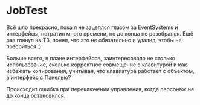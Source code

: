 # JobTest
Всё шло прекрасно, пока я не зацеплся глазом за EventSystems и интерфейсы, потратил много времени, но до конца не разобрался. Ещё раз глянул на ТЗ, понял, что это не обязательно и удалил, чтобы не позориться :)

Больше всего, в плане интерфейсов, заинтересовало не столько использование, сколько корректное совмещение с клавитурой и как избежать копирования, учитывая, что клавиатура работает с объектом, а интерфейс с Панелью?

Происходит ошибка при переключении управления, когда персонаж не до конца остановился.
